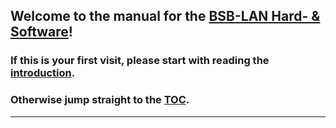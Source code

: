 
  
## Welcome to the manual for the [BSB-LAN Hard- & Software](https://github.com/fredlcore/BSB-LAN)!
         
### If this is your first visit, please start with reading the [introduction](index2.md).   
  
### Otherwise jump straight to the [TOC](toc.md).   

---  
  

